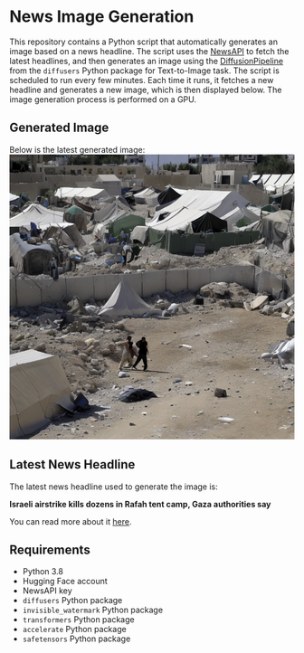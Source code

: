 # News Image Generation
This repository contains a Python script that automatically generates an image based on a news headline. The script uses the [NewsAPI](https://newsapi.org/) to fetch the latest headlines, and then generates an image using the [DiffusionPipeline](https://github.com/huggingface/diffusers) from the `diffusers` Python package for Text-to-Image task.
The script is scheduled to run every few minutes. Each time it runs, it fetches a new headline and generates a new image, which is then displayed below. The image generation process is performed on a GPU.

## Generated Image
Below is the latest generated image:
![Generated Image](image.png)

## Latest News Headline
The latest news headline used to generate the image is:

**Israeli airstrike kills dozens in Rafah tent camp, Gaza authorities say**

You can read more about it [here](https://news.google.com/rss/articles/CBMiQWh0dHBzOi8vd3d3LmF4aW9zLmNvbS8yMDI0LzA1LzI2L3JhZmFoLXRlbnQtY2FtcC1pc3JhZWwtYWlyc3RyaWtl0gEA?oc=5).

## Requirements
- Python 3.8
- Hugging Face account
- NewsAPI key
- `diffusers` Python package
- `invisible_watermark` Python package
- `transformers` Python package
- `accelerate` Python package
- `safetensors` Python package
